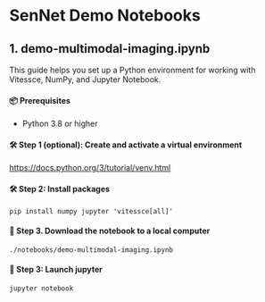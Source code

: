 # SenNet Demo Notebooks


## 1. demo-multimodal-imaging.ipynb

This guide helps you set up a Python environment for working with Vitessce, NumPy, and Jupyter Notebook.

#### 📦 Prerequisites

- Python 3.8 or higher

#### 🛠️ Step 1 (optional): Create and activate a virtual environment

https://docs.python.org/3/tutorial/venv.html

#### 🛠️ Step 2: Install packages

    pip install numpy jupyter 'vitessce[all]'

#### 💾 Step 3. Download the notebook to a local computer

    ./notebooks/demo-multimodal-imaging.ipynb

#### 🚀 Step 3: Launch jupyter

    jupyter notebook
